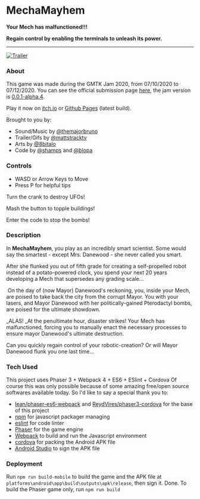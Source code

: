 # MechaMayhem

**Your Mech has malfunctioned!!!**

**Regain control by enabling the terminals to unleash its power.**

---

[![Trailer](https://img.youtube.com/vi/Jz-3jMS3WbI/hqdefault.jpg)](https://www.youtube.com/watch?v=Jz-3jMS3WbI)

### About
This game was made during the GMTK Jam 2020, from 07/10/2020 to 07/12/2020. You can see the official submission page [here](https://itch.io/jam/gmtk-2020/rate/696581), the jam version is [0.0.1-alpha.4](https://github.com/blopa/mecha-mayhem/releases/tag/0.0.1-alpha.4).

Play it now on [itch.io](https://shamps.itch.io/mechamayhem) or [Github Pages](https://blopa.github.io/mecha-mayhem/) (latest build).

Brought to you by:
- Sound/Music by [@themajorbruno](https://twitter.com/themajorbruno)
- Trailer/Gifs by [@mattstracktv](https://instagram.com/mattstracktv)
- Arts by [@8bitalo](https://twitter.com/8bitalo)
- Code by [@shamps](https://itch.io/profile/shamps) and [@blopa](https://github.com/blopa)

### Controls
*   WASD or Arrow Keys to Move
*   Press P for helpful tips

Turn the crank to destroy UFOs!

Mash the button to topple buildings!

Enter the code to stop the bombs!

### Description
In **MechaMayhem**, you play as an incredibly smart scientist. Some would say the smartest - except Mrs. Danewood - she never called you smart. 

After she flunked you out of fifth grade for creating a self-propelled robot instead of a potato-powered clock, you spend your next 20 years developing a Mech that supersedes any grading scale…

 On the day of (now Mayor) Danewood's reckoning, you, inside your Mech, are poised to take back the city from the corrupt Mayor. You with your lasers, and Mayor Danewood with her politically-gained Pterodactyl bombs, are poised for the ultimate showdown.

_ALAS! _At the penultimate hour, disaster strikes! Your Mech has malfunctioned, forcing you to manually enact the necessary processes to ensure mayor Danewood's ultimate destruction.

Can you quickly regain control of your robotic-creation? Or will Mayor Danewood flunk you one last time...

### Tech Used

This project uses Phaser 3 + Webpack 4 + ES6 + ESlint + Cordova
Of course this was only possible because of some amazing free/open source softwares available today. So I'd like to say a special thank you to:
- [lean/phaser-es6-webpack](https://github.com/lean/phaser-es6-webpack) and [ReydVires/phaser3-cordova](https://github.com/ReydVires/phaser3-cordova) for the base of this project
- [npm](https://github.com/npm/cli) for javascript packager managing
- [eslint](https://github.com/eslint/eslint) for code linter
- [Phaser](https://github.com/photonstorm/phaser) for the game engine
- [Webpack](https://github.com/webpack/webpack) to build and run the Javascript environment
- [cordova](https://github.com/apache/cordova) for packing the Android APK file
- [Android Studio](https://android.googlesource.com/platform/tools/base/+/studio-master-dev/studio.md) to sign the APK file

### Deployment
Run `npm run build-mobile` to build the game and the APK file at `platforms\android\app\build\outputs\apk\release`, then sign it. Done.
To build the Phaser game only, run `npm run build`
